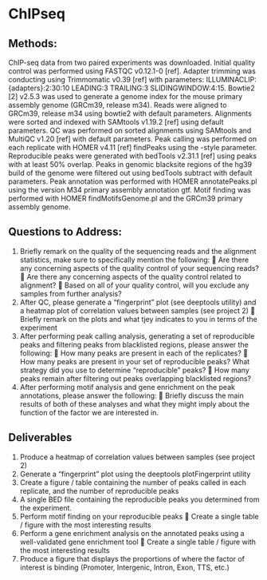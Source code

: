# ChIPseq
## Methods:
ChIP-seq data from two paired experiments was downloaded. Initial quality control was performed using FASTQC v0.12.1-0 [ref]. Adapter trimming was conducting using Trimmomatic v0.39 [ref] with parameters: ILLUMINACLIP:{adapters}:2:30:10 LEADING:3 TRAILING:3 SLIDINGWINDOW:4:15. Bowtie2 [2] v2.5.3 was used to generate a genome index for the mouse primary assembly genome (GRCm39, release m34). Reads were aligned to GRCm39, release m34 using bowtie2 with default parameters. Alignments were sorted and indexed with SAMtools v1.19.2 [ref] using default parameters. QC was performed on sorted alignments using SAMtools and MultiQC v1.20 [ref] with default parameters. Peak calling was performed on each replicate with HOMER v4.11 [ref] findPeaks using the -style parameter. Reproducible peaks were generated with bedTools v2.31.1 [ref] using peaks with at least 50% overlap. Peaks in genomic blacksite regions of the hg39 build of the genome were filtered out using bedTools subtract with default parameters. Peak annotation was performed with HOMER annotatePeaks.pl using the version M34 primary assembly annotation gtf. Motif finding was performed with HOMER findMotifsGenome.pl and the GRCm39 primary assembly genome.

## Questions to Address:
1.	Briefly remark on the quality of the sequencing reads and the alignment statistics, make sure to specifically mention the following:
	Are there any concerning aspects of the quality control of your sequencing reads?
	Are there any concerning aspects of the quality control related to alignment?
	Based on all of your quality control, will you exclude any samples from further analysis?
2.	After QC, please generate a “fingerprint” plot (see deeptools utility) and a heatmap plot of correlation values between samples (see project 2)
	Briefly remark on the plots and what tjey indicates to you in terms of the experiment
3.	After performing peak calling analysis, generating a set of reproducible peaks and filtering peaks from blacklisted regions, please answer the following:
	How many peaks are present in each of the replicates?
	How many peaks are present in your set of reproducible peaks? What strategy did you use to determine “reproducible” peaks?
	How many peaks remain after filtering out peaks overlapping blacklisted regions?
4.	After performing motif analysis and gene enrichment on the peak annotations, please answer the following:
	Briefly discuss the main results of both of these analyses and what they might imply about the function of the factor we are interested in.

## Deliverables
1.	Produce a heatmap of correlation values between samples (see project 2)
2.	Generate a “fingerprint” plot using the deeptools plotFingerprint utility
3.	Create a figure / table containing the number of peaks called in each replicate, and the number of reproducible peaks
4.	A single BED file containing the reproducible peaks you determined from the experiment.
5.	Perform motif finding on your reproducible peaks
	Create a single table / figure with the most interesting results
6.	Perform a gene enrichment analysis on the annotated peaks using a well-validated gene enrichment tool
	Create a single table / figure with the most interesting results
7.	Produce a figure that displays the proportions of where the factor of interest is binding (Promoter, Intergenic, Intron, Exon, TTS, etc.)


